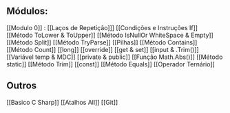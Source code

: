 ## Módulos:

[[Modulo 0]] : 
[[Laços de Repetição]]]
[[Condições e Instruções If]]
[[Método ToLower & ToUpper]]
[[Método IsNullOr WhiteSpace & Empty]]
[[Método Split]]
[[Método TryParse]]
[[Pilhas]] 
[[Método Contains]]
[[Método Count]]
[[long]]
[[override]]
[[get & set]]
[[input & .Trim()]]
[[Variável temp & MDC]]
[[private & public]]
[[Função Math.Abs()]]
[[Método static]]
[[Método Trim]]
[[const]]
[[Método Equals]]
[[Operador Ternário]]
## Outros

[[Basico C Sharp]]
[[Atalhos All]]
[[Git]]